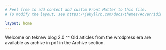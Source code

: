 ```yaml
---
# Feel free to add content and custom Front Matter to this file.
# To modify the layout, see https://jekyllrb.com/docs/themes/#overriding-theme-defaults

layout: home
---
```


Welcome on teknew blog 2.0 ^^
Old articles from the wrodpress era are available as archive in pdf in the Archive section.
